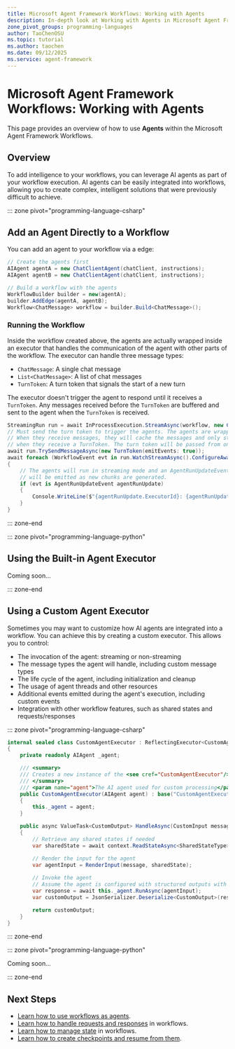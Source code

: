 ```yaml
---
title: Microsoft Agent Framework Workflows: Working with Agents
description: In-depth look at Working with Agents in Microsoft Agent Framework Workflows.
zone_pivot_groups: programming-languages
author: TaoChenOSU
ms.topic: tutorial
ms.author: taochen
ms.date: 09/12/2025
ms.service: agent-framework
---
```


# Microsoft Agent Framework Workflows: Working with Agents

This page provides an overview of how to use **Agents** within the Microsoft Agent Framework Workflows.

## Overview

To add intelligence to your workflows, you can leverage AI agents as part of your workflow execution. AI agents can be easily integrated into workflows, allowing you to create complex, intelligent solutions that were previously difficult to achieve.

::: zone pivot="programming-language-csharp"

## Add an Agent Directly to a Workflow

You can add an agent to your workflow via a edge:

```csharp
// Create the agents first
AIAgent agentA = new ChatClientAgent(chatClient, instructions);
AIAgent agentB = new ChatClientAgent(chatClient, instructions);

// Build a workflow with the agents
WorkflowBuilder builder = new(agentA);
builder.AddEdge(agentA, agentB);
Workflow<ChatMessage> workflow = builder.Build<ChatMessage>();
```

### Running the Workflow

Inside the workflow created above, the agents are actually wrapped inside an executor that handles the communication of the agent with other parts of the workflow. The executor can handle three message types:

- `ChatMessage`: A single chat message
- `List<ChatMessage>`: A list of chat messages
- `TurnToken`: A turn token that signals the start of a new turn

The executor doesn't trigger the agent to respond until it receives a `TurnToken`. Any messages received before the `TurnToken` are buffered and sent to the agent when the `TurnToken` is received.

```csharp
StreamingRun run = await InProcessExecution.StreamAsync(workflow, new ChatMessage(ChatRole.User, "Hello World!"));
// Must send the turn token to trigger the agents. The agents are wrapped as executors.
// When they receive messages, they will cache the messages and only start processing
// when they receive a TurnToken. The turn token will be passed from one agent to the next.
await run.TrySendMessageAsync(new TurnToken(emitEvents: true));
await foreach (WorkflowEvent evt in run.WatchStreamAsync().ConfigureAwait(false))
{
    // The agents will run in streaming mode and an AgentRunUpdateEvent
    // will be emitted as new chunks are generated.
    if (evt is AgentRunUpdateEvent agentRunUpdate)
    {
        Console.WriteLine($"{agentRunUpdate.ExecutorId}: {agentRunUpdate.Data}");
    }
}
```

::: zone-end

::: zone pivot="programming-language-python"

## Using the Built-in Agent Executor

Coming soon...

::: zone-end

## Using a Custom Agent Executor

Sometimes you may want to customize how AI agents are integrated into a workflow. You can achieve this by creating a custom executor. This allows you to control:

- The invocation of the agent: streaming or non-streaming
- The message types the agent will handle, including custom message types
- The life cycle of the agent, including initialization and cleanup
- The usage of agent threads and other resources
- Additional events emitted during the agent's execution, including custom events
- Integration with other workflow features, such as shared states and requests/responses

::: zone pivot="programming-language-csharp"

```csharp
internal sealed class CustomAgentExecutor : ReflectingExecutor<CustomAgentExecutor>, IMessageHandler<CustomInput, CustomOutput>
{
    private readonly AIAgent _agent;

    /// <summary>
    /// Creates a new instance of the <see cref="CustomAgentExecutor"/> class.
    /// </summary>
    /// <param name="agent">The AI agent used for custom processing</param>
    public CustomAgentExecutor(AIAgent agent) : base("CustomAgentExecutor")
    {
        this._agent = agent;
    }

    public async ValueTask<CustomOutput> HandleAsync(CustomInput message, IWorkflowContext context)
    {
        // Retrieve any shared states if needed
        var sharedState = await context.ReadStateAsync<SharedStateType>("sharedStateId", scopeName: "SharedStateScope");

        // Render the input for the agent
        var agentInput = RenderInput(message, sharedState);
 
        // Invoke the agent
        // Assume the agent is configured with structured outputs with type `CustomOutput`
        var response = await this._agent.RunAsync(agentInput);
        var customOutput = JsonSerializer.Deserialize<CustomOutput>(response.Text);

        return customOutput;
    }
}
```

::: zone-end

::: zone pivot="programming-language-python"

Coming soon...

::: zone-end

## Next Steps

- [Learn how to use workflows as agents](./as-agents.md).
- [Learn how to handle requests and responses](./request-and-response.md) in workflows.
- [Learn how to manage state](./shared-states.md) in workflows.
- [Learn how to create checkpoints and resume from them](./checkpointing.md).
